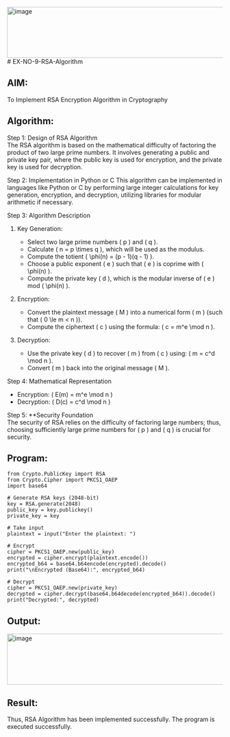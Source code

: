 <img width="940" height="119" alt="image" src="https://github.com/user-attachments/assets/d6d46213-7082-421c-8909-3cae64b8b470" /># EX-NO-9-RSA-Algorithm

## AIM:
To Implement RSA Encryption Algorithm in Cryptography

## Algorithm:


Step 1: Design of RSA Algorithm  
The RSA algorithm is based on the mathematical difficulty of factoring the product of two large prime numbers. It involves generating a public and private key pair, where the public key is used for encryption, and the private key is used for decryption.

Step 2: Implementation in Python or C 
This algorithm can be implemented in languages like Python or C by performing large integer calculations for key generation, encryption, and decryption, utilizing libraries for modular arithmetic if necessary.

Step 3: Algorithm Description  
1. Key Generation:
   - Select two large prime numbers \( p \) and \( q \).
   - Calculate \( n = p \times q \), which will be used as the modulus.
   - Compute the totient \( \phi(n) = (p - 1)(q - 1) \).
   - Choose a public exponent \( e \) such that \( e \) is coprime with \( \phi(n) \).
   - Compute the private key \( d \), which is the modular inverse of \( e \) mod \( \phi(n) \).

2. Encryption:
   - Convert the plaintext message \( M \) into a numerical form \( m \) (such that \( 0 \le m < n \)).
   - Compute the ciphertext \( c \) using the formula: \( c = m^e \mod n \).

3. Decryption:
   - Use the private key \( d \) to recover \( m \) from \( c \) using: \( m = c^d \mod n \).
   - Convert \( m \) back into the original message \( M \).

Step 4: Mathematical Representation  
- Encryption: \( E(m) = m^e \mod n \)
- Decryption: \( D(c) = c^d \mod n \)

Step 5: **Security Foundation  
The security of RSA relies on the difficulty of factoring large numbers; thus, choosing sufficiently large prime numbers for \( p \) and \( q \) is crucial for security.

## Program:
```
from Crypto.PublicKey import RSA
from Crypto.Cipher import PKCS1_OAEP
import base64

# Generate RSA keys (2048-bit)
key = RSA.generate(2048)
public_key = key.publickey()
private_key = key

# Take input
plaintext = input("Enter the plaintext: ")

# Encrypt
cipher = PKCS1_OAEP.new(public_key)
encrypted = cipher.encrypt(plaintext.encode())
encrypted_b64 = base64.b64encode(encrypted).decode()
print("\nEncrypted (Base64):", encrypted_b64)

# Decrypt
cipher = PKCS1_OAEP.new(private_key)
decrypted = cipher.decrypt(base64.b64decode(encrypted_b64)).decode()
print("Decrypted:", decrypted)

```



## Output:
<img width="940" height="119" alt="image" src="https://github.com/user-attachments/assets/1fa98713-bc3b-46dc-ae85-f5d0e23d95eb" />



## Result:

Thus, RSA Algorithm has been implemented successfully.
 The program is executed successfully.
